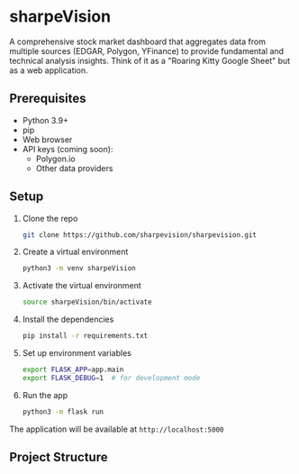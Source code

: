 # sharpeVision

A comprehensive stock market dashboard that aggregates data from multiple sources (EDGAR, Polygon, YFinance) to provide fundamental and technical analysis insights. Think of it as a "Roaring Kitty Google Sheet" but as a web application.

## Prerequisites

- Python 3.9+
- pip
- Web browser
- API keys (coming soon):
  - Polygon.io
  - Other data providers

## Setup

1. Clone the repo

   ```bash
   git clone https://github.com/sharpevision/sharpevision.git
   ```

2. Create a virtual environment

   ```bash
   python3 -m venv sharpeVision
   ```

3. Activate the virtual environment

   ```bash
   source sharpeVision/bin/activate
   ```

4. Install the dependencies

   ```bash
   pip install -r requirements.txt
   ```

5. Set up environment variables

   ```bash
   export FLASK_APP=app.main
   export FLASK_DEBUG=1  # for development mode
   ```

6. Run the app
   ```bash
   python3 -m flask run
   ```

The application will be available at `http://localhost:5000`

## Project Structure
